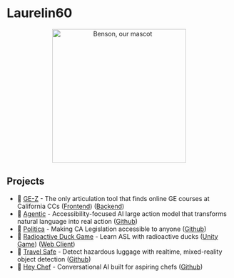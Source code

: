 # Laurelin60

<p align="center">
  <img width=300 src="https://github.com/laurelin60/.github/assets/100006999/cdbfadc9-bfd0-4202-b8fc-00f61cd726f1" alt="Benson, our mascot"
</p>

## Projects  

- 🥇 [GE-Z](https://ge-z.vercel.app/) - The only articulation tool that finds online GE courses at California CCs ([Frontend](https://github.com/laurelin60/GE-Z-Frontend)) ([Backend](https://github.com/laurelin60/GE-Z-Backend))  
- 🥇 [Agentic](https://devpost.com/software/agentic) - Accessibility-focused AI large action model that transforms natural language into real action ([Github](https://github.com/laurelin60/Agentic))
- 🏅 [Politica](https://politica-three.vercel.app) - Making CA Legislation accessible to anyone ([Github](https://github.com/laurelin60/politica))  
- 🏅 [Radioactive Duck Game](https://github.com/laurelin60/radioactive-duck-game) - Learn ASL with radioactive ducks ([Unity Game](https://github.com/laurelin60/radioactive-duck-game)) ([Web Client](https://github.com/laurelin60/radioactive-duck-game-client))
- 🥇 [Travel Safe](https://devpost.com/software/travel-safe) - Detect hazardous luggage with realtime, mixed-reality object detection ([Github](https://github.com/laurelin60/travel-safe))
- 🥇 [Hey Chef](https://devpost.com/software/hey-chef) - Conversational AI built for aspiring chefs ([Github](https://github.com/laurelin60/hey-chef))

